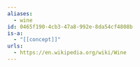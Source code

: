 ```yaml
---
aliases:
  - wine
id: 0465f190-4cb3-47a8-992e-8da54cf4808b
is-a:
  - "[[concept]]"
urls:
  - https://en.wikipedia.org/wiki/Wine
---
```

